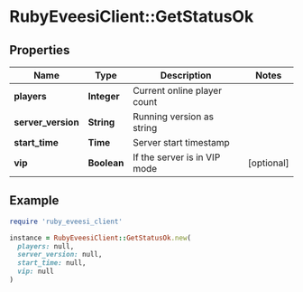 # RubyEveesiClient::GetStatusOk

## Properties

| Name | Type | Description | Notes |
| ---- | ---- | ----------- | ----- |
| **players** | **Integer** | Current online player count |  |
| **server_version** | **String** | Running version as string |  |
| **start_time** | **Time** | Server start timestamp |  |
| **vip** | **Boolean** | If the server is in VIP mode | [optional] |

## Example

```ruby
require 'ruby_eveesi_client'

instance = RubyEveesiClient::GetStatusOk.new(
  players: null,
  server_version: null,
  start_time: null,
  vip: null
)
```

